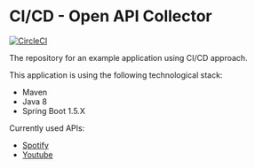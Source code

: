 # CI/CD - Open API Collector

[![CircleCI](https://circleci.com/gh/antjori/devhub-cicd.svg?style=svg)](https://circleci.com/gh/antjori/devhub-cicd)

The repository for an example application using CI/CD approach.

This application is using the following technological stack:

* Maven
* Java 8
* Spring Boot 1.5.X

Currently used APIs:

* [Spotify](https://developer.spotify.com/documentation/web-api/)
* [Youtube](https://developers.google.com/youtube/v3/getting-started)